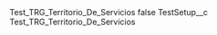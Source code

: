 <?xml version="1.0" encoding="UTF-8"?>
<CustomMetadata xmlns="http://soap.sforce.com/2006/04/metadata" xmlns:xsi="http://www.w3.org/2001/XMLSchema-instance" xmlns:xsd="http://www.w3.org/2001/XMLSchema">
    <label>Test_TRG_Territorio_De_Servicios</label>
    <protected>false</protected>
    <values>
        <field>TestSetup__c</field>
        <value xsi:type="xsd:string">Test_TRG_Territorio_De_Servicios</value>
    </values>
</CustomMetadata>
